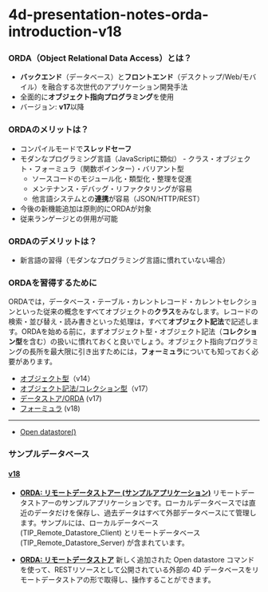 # 4d-presentation-notes-orda-introduction-v18

### ORDA（Object Relational Data Access）とは？

* **バックエンド**（データベース）と**フロントエンド**（デスクトップ/Web/モバイル）を融合する次世代のアプリケーション開発手法
* 全面的に**オブジェクト指向プログラミング**を使用
* バージョン: **v17**以降

### ORDAのメリットは？

* コンパイルモードで**スレッドセーフ**
* モダンなプログラミング言語（JavaScriptに類似） - クラス・オブジェクト・フォーミュラ（関数ポインター）・バリアント型
  * ソースコードのモジュール化・類型化・整理を促進
  * メンテナンス・デバッグ・リファクタリングが容易
  * 他言語システムとの**連携**が容易（JSON/HTTP/REST）
* 今後の新機能追加は原則的にORDAが対象  
* 従来ランゲージとの併用が可能

### ORDAのデメリットは？

* 新言語の習得（モダンなプログラミング言語に慣れていない場合）

### ORDAを習得するために

ORDAでは，データベース・テーブル・カレントレコード・カレントセレクションといった従来の概念をすべてオブジェクトの**クラス**をみなします。レコードの検索・並び替え・読み書きといった処理は，すべて**オブジェクト記法**で記述します。ORDAを始める前に，まずオブジェクト型・オブジェクト記法（**コレクション型**を含む）の扱いに慣れておくと良いでしょう。オブジェクト指向プログラミングの長所を最大限に引き出すためには，**フォーミュラ**についても知っておく必要があります。

* [オブジェクト型](https://doc.4d.com/4Dv18/4D/18/Structure-of-4D-language-objects.300-4505646.ja.html)（v14）
* [オブジェクト記法/コレクション型](https://doc.4d.com/4Dv18/4D/18/Using-object-notation.300-4505639.ja.html)（v17）
* [データストア/ORDA](https://doc.4d.com/4Dv18/4D/18/Datastores.300-4575757.ja.html) (v17)
* [フォーミュラ](https://doc.4d.com/4Dv18/4D/18/Formula.301-4505749.ja.html) (v18)

---

* [Open datastore()](https://doc.4d.com/4Dv18/4D/18/Open-datastore.301-4675616.ja.html)

### サンプルデータベース

#### [v18](https://4d-jp.github.io/hdi/#v18)

* **[ORDA: リモートデータストアー (サンプルアプリケーション)](https://github.com/4D-JP/HDI/releases/download/18/TIP_Remote_Datastore.zip)** リモートデータストアーのサンプルアプリケーションです。ローカルデータベースでは直近のデータだけを保存し、過去データはすべて外部データベースにて管理します。サンプルには、ローカルデータベース (TIP_Remote_Datastore_Client) とリモートデータベース (TIP_Remote_Datastore_Server) が含まれています。

* **[ORDA: リモートデータストア](https://github.com/4D-JP/HDI/releases/download/18/HDI_Remote_Datastore.zip)** 新しく追加された Open datastore コマンドを使って、RESTリソースとして公開されている外部の 4D データベースをリモートデータストアの形で取得し、操作することができます。
